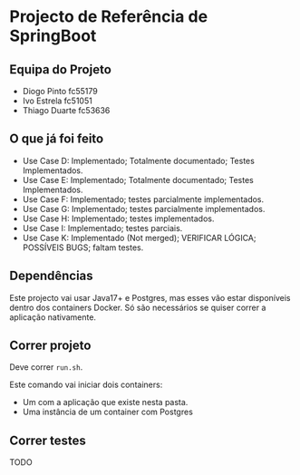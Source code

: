# Projecto de Referência de SpringBoot

## Equipa do Projeto
* Diogo Pinto   fc55179
* Ivo Estrela   fc51051
* Thiago Duarte fc53636

## O que já foi feito

 * Use Case D: Implementado; Totalmente documentado; Testes Implementados.
 * Use Case E: Implementado; Totalmente documentado; Testes Implementados.
 * Use Case F: Implementado; testes parcialmente implementados.
 * Use Case G: Implementado; testes parcialmente implementados.
 * Use Case H: Implementado; testes implementados.
 * Use Case I: Implementado; testes parciais.
 * Use Case K: Implementado (Not merged); VERIFICAR LÓGICA; POSSÍVEIS BUGS; faltam testes.

## Dependências

Este projecto vai usar Java17+ e Postgres, mas esses vão estar disponíveis dentro dos containers Docker. Só são necessários se quiser correr a aplicação nativamente.

## Correr projeto

Deve correr `run.sh`.

Este comando vai iniciar dois containers:

* Um com a aplicação que existe nesta pasta.
* Uma instância de um container com Postgres

## Correr testes

TODO
